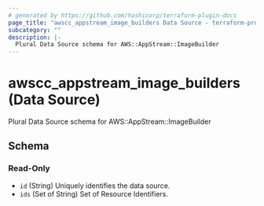 ```yaml
---
# generated by https://github.com/hashicorp/terraform-plugin-docs
page_title: "awscc_appstream_image_builders Data Source - terraform-provider-awscc"
subcategory: ""
description: |-
  Plural Data Source schema for AWS::AppStream::ImageBuilder
---
```


# awscc_appstream_image_builders (Data Source)

Plural Data Source schema for AWS::AppStream::ImageBuilder



<!-- schema generated by tfplugindocs -->
## Schema

### Read-Only

- `id` (String) Uniquely identifies the data source.
- `ids` (Set of String) Set of Resource Identifiers.


